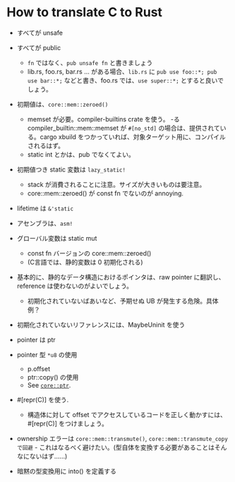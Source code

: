 # How to translate C to Rust

- すべてが unsafe
- すべてが public
  - `fn` ではなく、`pub unsafe fn` と書きましょう
  - lib.rs, foo.rs, bar.rs ... がある場合、`lib.rs` に `pub use foo::*; pub use bar::*;` などと書き、foo.rs では、`use super::*;` とすると良いでしょう。
- 初期値は、`core::mem::zeroed()`
  - memset が必要。compiler-builtins crate を使う。
  -る compiler_builtin::mem::memset が `#[no_std]` の場合は、提供されている。cargo xbuild をつかっていれば、対象ターゲット用に、コンパイルされるはず。
  - static int とかは、pub でなくてよい。
- 初期値つき static 変数は `lazy_static!`
  - stack が消費されることに注意。サイズが大きいものは要注意。
  - core::mem::zeroed() が const fn でないのが annoying.
- lifetime は `&'static`
- アセンブラは、`asm!`
- グローバル変数は static mut
  - const fn バージョンの core::mem::zeroed()
  - (C言語では、静的変数は 0 初期化される)
- 基本的に、静的なデータ構造におけるポインタは、raw pointer に翻訳し、reference は使わないのがよいでしょう。
  - 初期化されていないばあいなど、予期せぬ UB が発生する危険。具体例？

- 初期化されていないリファレンスには、MaybeUninit を使う

- pointer は ptr
- pointer 型 `*u8` の使用
  - p.offset
  - ptr::copy() の使用
  - See [`core::ptr`].

- #[repr(C)] を使う.
  - 構造体に対して offset でアクセスしているコードを正しく動かすには、#[repr(C)] をつけましょう。

[`core::ptr`]: https://doc.rust-lang.org/core/ptr/index.html

- ownership エラーは `core::mem::transmute()`, `core::mem::transmute_copy で回避` - これはなるべく避けたい。(型自体を変換する必要があることはそんなにないはず……)

- 暗黙の型変換用に into() を定義する
